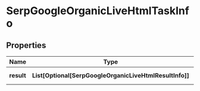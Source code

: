 # SerpGoogleOrganicLiveHtmlTaskInfo


## Properties

| Name | Type | Description | Notes |
|------------ | ------------- | ------------- | -------------|
**result** | **List[Optional[SerpGoogleOrganicLiveHtmlResultInfo]]** | array of results |[optional]|